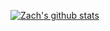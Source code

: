 [![Zach's github stats](https://github-readme-stats.vercel.app/api?username=zpreston123&show_icons=true)](https://github.com/zpreston123)
